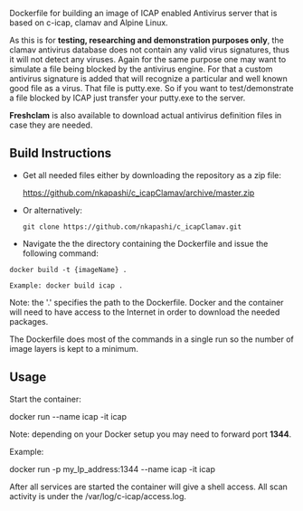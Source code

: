 Dockerfile for building an image of ICAP enabled Antivirus server that is based on c-icap, clamav and Alpine Linux. 

As this is for **testing, researching and demonstration purposes only**, the clamav antivirus database does not contain any valid virus signatures, thus it will not detect any viruses. Again for the same purpose one may want to simulate a file being blocked by the antivirus engine. For that a custom antivirus signature is added that will recognize a particular and well known good file as a virus. That file is putty.exe. So if you want to test/demonstrate a file blocked by ICAP just transfer your putty.exe to the server.

**Freshclam** is also available to download actual antivirus definition files in case they are needed. 

## Build Instructions

- Get all needed files either by downloading the repository as a zip file:

  https://github.com/nkapashi/c_icapClamav/archive/master.zip

- Or alternatively:

  ```
  git clone https://github.com/nkapashi/c_icapClamav.git
  ```

- Navigate the the directory containing the Dockerfile and issue the following command:

```
docker build -t {imageName} .

Example: docker build icap .
```

Note: the '.' specifies the path to the Dockerfile. Docker and the container will need to have access to the Internet in order to download the needed packages.

The Dockerfile does most of the commands in a single run so the number of image layers is kept to a minimum.

## Usage

Start the container:

docker run --name icap -it icap

Note: depending on your Docker setup you may need to forward port **1344**.

Example:

docker run -p my_Ip_address:1344 --name icap -it icap

After all services are started the container will give a shell access. All scan activity is under the /var/log/c-icap/access.log.

